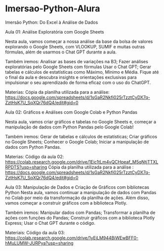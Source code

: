 # Imersao-Python-Alura
Imersão Python: Do Excel à Análise de Dados


Aula 01: Análise Exploratória com Google Sheets

Nesta aula, vamos começar a nossa análise da base da bolsa de valores explorando o Google Sheets, com VLOOKUP, SUMIF e muitas outras fórmulas, além de usarmos o Chat GPT durante a aula.

Também iremos:
Analisar as bases de variações na B3;
Fazer análises exploratórias pelo Google Sheets com fórmulas
Usar o Chat GPT;
Gerar tabelas e cálculos de estatísticas como Máximo, Mínimo e Média.
Fique até o final da aula e descubra insights e orientações exclusivas para impulsionar o seu aprendizado de forma eficaz com o uso do ChatGPT.

Materias:
Cópia da planilha utilizada para a análise: https://docs.google.com/spreadsheets/d/1sGaR2Nkfi025rTzztCyDX7q-ZztHsK7U_SqXQr76dQ4/edit#gid=0


Aula 02: Gráficos e Análises com Google Colab e Python Pandas

Nesta aula, vamos criar gráficos e tabelas no Google Sheets e, começar a manipulação de dados com Python Pandas pelo Google Colab!

Também iremos:
Gerar de tabelas e cálculos de estatísticas;
Criar gráficos no Google Sheets;
Conhecer o Google Colab;
Iniciar a manipulação de dados com Python Pandas.

Materias:
Código da aula 02: https://colab.research.google.com/drive/1Eic1tLm4vQCHpeaf_M5qNtjTTXLRPDTS?usp=sharing
Cópia da planilha utilizada para a análise : https://docs.google.com/spreadsheets/d/1sGaR2Nkfi025rTzztCyDX7q-ZztHsK7U_SqXQr76dQ4/edit#gid=0


Aula 03: Manipulação de Dados e Criação de Gráficos com bibliotecas Python
Nesta aula, vamos continuar a manipulação de dados com Pandas no Colab por meio da transformação da planilha de ações. Além disso, vamos começar a construir gráficos com a biblioteca Plotly.

Também iremos:
Manipular dados com Pandas;
Transformar a planilha de ações com funções do Pandas;
Construir gráficos com a biblioteca Plotly Express;
Usar o Chat GPT durante o código.

Materiais:
Código da aula 03: https://colab.research.google.com/drive/1yEjLM944BiWEwBFF0-hMuLUMW-JURPya?usp=sharing
